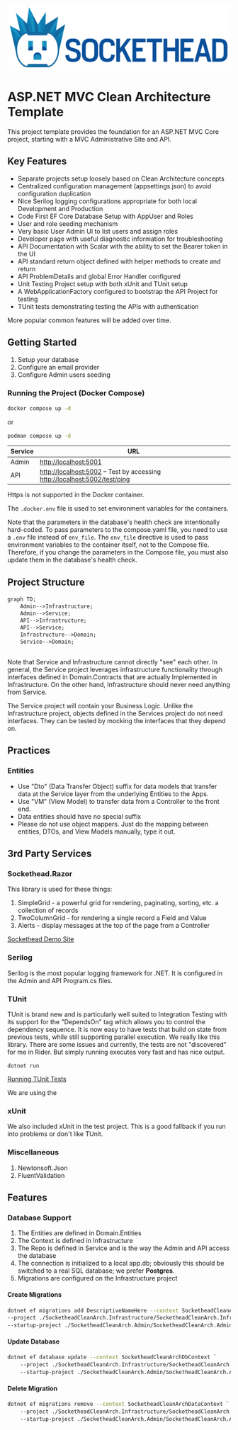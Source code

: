 ![Sockethead logo](sockethead-logo.png)

# ASP.NET MVC Clean Architecture Template
This project template provides the foundation for an ASP.NET MVC Core project, starting with a
MVC Administrative Site and API.

## Key Features
* Separate projects setup loosely based on Clean Architecture concepts
* Centralized configuration management (appsettings.json) to avoid configuration duplication
* Nice Serilog logging configurations appropriate for both local Development and Production
* Code First EF Core Database Setup with AppUser and Roles 
* User and role seeding mechanism
* Very basic User Admin UI to list users and assign roles
* Developer page with useful diagnostic information for troubleshooting
* API Documentation with Scalar with the ability to set the Bearer token in the UI
* API standard return object defined with helper methods to create and return
* API ProblemDetails and global Error Handler configured 
* Unit Testing Project setup with both xUnit and TUnit setup
* A WebApplicationFactory configured to bootstrap the API Project for testing
* TUnit tests demonstrating testing the APIs with authentication

More popular common features will be added over time.

## Getting Started

1. Setup your database
2. Configure an email provider
3. Configure Admin users seeding 

### Running the Project (Docker Compose)
```bash
docker compose up -d
```
or
```bash
podman compose up -d
```

| Service | URL |
|---------|-----|
| Admin   | [http://localhost:5001](http://localhost:5001) |
| API     | [http://localhost:5002](http://localhost:5002) – Test by accessing [http://localhost:5002/test/ping](http://localhost:5002/test/ping) |

Https is not supported in the Docker container.

The `.docker.env` file is used to set environment variables for the containers.

Note that the parameters in the database's health check are intentionally hard-coded. To pass parameters to the compose.yaml file,
you need to use a `.env` file instead of `env_file`. The `env_file` directive is used to pass environment variables to the container itself,
not to the Compose file. Therefore, if you change the parameters in the Compose file, you must also update them in the database's health check.

## Project Structure
```mermaid
graph TD;
    Admin-->Infrastructure;
    Admin-->Service;
    API-->Infrastructure;
    API-->Service;
    Infrastructure-->Domain;
    Service-->Domain;
    
```

Note that Service and Infrastructure cannot directly "see" each other. 
In general, the Service project leverages infrastructure functionality through interfaces 
defined in Domain.Contracts that are actually Implemented in Infrastructure.  On the other hand,
Infrastructure should never need anything from Service. 

The Service project will contain your Business Logic. Unlike the Infrastructure project,
objects defined in the Services project do not need interfaces. They can be tested by
mocking the interfaces that they depend on.

## Practices
### Entities
* Use "Dto" (Data Transfer Object) suffix for data models that transfer data at the Service layer from
  the underlying Entities to the Apps.
* Use "VM" (View Model) to transfer data from a Controller to the front end.
* Data entities should have no special suffix
* Please do not use object mappers.  Just do the mapping between
  entities, DTOs, and View Models manually, type it out.

## 3rd Party Services
### Sockethead.Razor
This library is used for these things:
1. SimpleGrid - a powerful grid for rendering, paginating, sorting, etc. a collection of records
2. TwoColumnGrid - for rendering a single record a Field and Value 
3. Alerts - display messages at the top of the page from a Controller

[Sockethead Demo Site](https://sockethead.azurewebsites.net/)

### Serilog
Serilog is the most popular logging framework for .NET.
It is configured in the Admin and API Program.cs files. 

### TUnit
TUnit is brand new and is particularly well suited to Integration Testing with its support for 
the "DependsOn" tag which allows you to control the dependency sequence. It is now easy to
have tests that build on state from previous tests, while still supporting parallel execution.
We really like this library. There are some issues and currently, the tests are not "discovered"
for me in Rider. But simply running executes very fast and has nice output.  
```shell
dotnet run 
```
[Running TUnit Tests](https://thomhurst.github.io/TUnit/docs/tutorial-basics/running-your-tests)

We are using the 

### xUnit
We also included xUnit in the test project. This is a good fallback if you run into problems or
don't like TUnit.

### Miscellaneous
1. Newtonsoft.Json
2. FluentValidation

## Features
### Database Support
1. The Entities are defined in Domain.Entities
2. The Context is defined in Infrastructure
3. The Repo is defined in Service and is the way the Admin and API access the database 
4. The connection is initialized to a local app.db; obviously this should be switched to a real SQL database; we prefer **Postgres**.
5. Migrations are configured on the Infrastructure project 

#### Create Migrations

``` bash
dotnet ef migrations add DescriptiveNameHere --context SocketheadCleanArchDbContext `
--project ./SocketheadCleanArch.Infrastructure/SocketheadCleanArch.Infrastructure.csproj `
--startup-project ./SocketheadCleanArch.Admin/SocketheadCleanArch.Admin.csproj
```

#### Update Database

``` bash
dotnet ef database update --context SocketheadCleanArchDbContext `
    --project ./SocketheadCleanArch.Infrastructure/SocketheadCleanArch.Infrastructure.csproj `
    --startup-project ./SocketheadCleanArch.Admin/SocketheadCleanArch.Admin.csproj
```

#### Delete Migration

``` bash
dotnet ef migrations remove --context SocketheadCleanArchDataContext `
    --project ./SocketheadCleanArch.Infrastructure/SocketheadCleanArch.Infrastructure.csproj `
    --startup-project ./SocketheadCleanArch.Admin/SocketheadCleanArch.Admin.csproj
```

